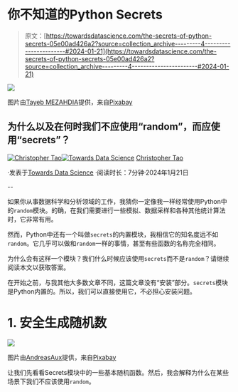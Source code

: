 # 你不知道的Python Secrets

> 原文：[https://towardsdatascience.com/the-secrets-of-python-secrets-05e00ad426a2?source=collection_archive---------4-----------------------#2024-01-21](https://towardsdatascience.com/the-secrets-of-python-secrets-05e00ad426a2?source=collection_archive---------4-----------------------#2024-01-21)

![](../Images/4141616fabf1b0cfe9c08e344d008306.png)

图片由[Tayeb MEZAHDIA](https://pixabay.com/users/tayebmezahdia-4194100/?utm_source=link-attribution&utm_medium=referral&utm_campaign=image&utm_content=3037639)提供，来自[Pixabay](https://pixabay.com//?utm_source=link-attribution&utm_medium=referral&utm_campaign=image&utm_content=3037639)

## 为什么以及在何时我们不应使用“random”，而应使用“secrets”？

[](https://christophertao.medium.com/?source=post_page---byline--05e00ad426a2--------------------------------)[![Christopher Tao](../Images/bea1e3c81cc62eb28bdba9275d6b326f.png)](https://christophertao.medium.com/?source=post_page---byline--05e00ad426a2--------------------------------)[](https://towardsdatascience.com/?source=post_page---byline--05e00ad426a2--------------------------------)[![Towards Data Science](../Images/a6ff2676ffcc0c7aad8aaf1d79379785.png)](https://towardsdatascience.com/?source=post_page---byline--05e00ad426a2--------------------------------) [Christopher Tao](https://christophertao.medium.com/?source=post_page---byline--05e00ad426a2--------------------------------)

·发表于[Towards Data Science](https://towardsdatascience.com/?source=post_page---byline--05e00ad426a2--------------------------------) ·阅读时长：7分钟·2024年1月21日

--

如果你从事数据科学和分析领域的工作，我猜你一定像我一样经常使用Python中的`random`模块。的确，在我们需要进行一些模拟、数据采样和各种其他统计算法时，它非常有用。

然而，Python中还有一个叫做`secrets`的内置模块，我相信它的知名度远不如`random`。它几乎可以做和`random`一样的事情，甚至有些函数的名称完全相同。

为什么会有这样一个模块？我们什么时候应该使用`secrets`而不是`random`？请继续阅读本文以获取答案。

在开始之前，与我其他大多数文章不同，这篇文章没有“安装”部分。`secrets`模块是Python内置的。所以，我们可以直接使用它，不必担心安装问题。

# 1. 安全生成随机数

![](../Images/ad3d140295ab78f5a49109dd47e1946e.png)

图片由[AndreasAux](https://pixabay.com/users/andreasaux-148268/?utm_source=link-attribution&utm_medium=referral&utm_campaign=image&utm_content=442544)提供，来自[Pixabay](https://pixabay.com//?utm_source=link-attribution&utm_medium=referral&utm_campaign=image&utm_content=442544)

让我们先看看Secrets模块中的一些基本随机函数。然后，我会解释为什么在某些场景下我们不应该使用`random`。
